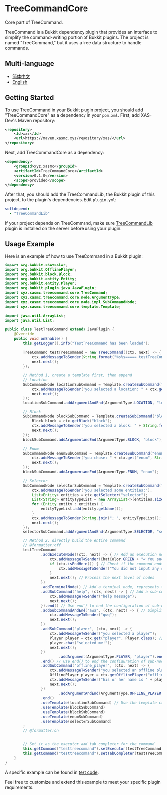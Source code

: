 # TreeCommandCore

Core part of TreeCommand.

TreeCommand is a Bukkit dependency plugin that provides an interface to simplify the command-writing portion of Bukkit plugins. The project is named "TreeCommand," but it uses a tree data structure to handle commands.

## Multi-language

- [简体中文](/README.md)
- [English](/docs/README_en-us.md)

## Getting Started

To use TreeCommand in your Bukkit plugin project, you should add "TreeCommandCore" as a dependency in your `pom.xml`. First, add XAS-Dev's Maven repository:

```xml
<repository>
    <id>xas</id>
    <url>https://maven.xasmc.xyz/repository/xas/</url>
</repository>
```

Next, add TreeCommandCore as a dependency:

```xml
<dependency>
    <groupId>xyz.xasmc</groupId>
    <artifactId>TreeCommandCore</artifactId>
    <version>0.1.0</version>
    <scope>provided</scope>
</dependency>
```

After that, you should add the TreeCommandLib, the Bukkit plugin of this project, to the plugin's dependencies. Edit `plugin.yml`:

```yaml
softdepend:
  - "TreeCommandLib"
```

If your project depends on TreeCommand, make sure [TreeCommandLib](https://github.com/XAS-Dev/TreeCommandLib) plugin is installed on the server before using your plugin.

## Usage Example

Here is an example of how to use TreeCommand in a Bukkit plugin:

```java
import org.bukkit.ChatColor;
import org.bukkit.OfflinePlayer;
import org.bukkit.block.Block;
import org.bukkit.entity.Entity;
import org.bukkit.entity.Player;
import org.bukkit.plugin.java.JavaPlugin;
import xyz.xasmc.treecommand.core.TreeCommand;
import xyz.xasmc.treecommand.core.node.ArgumentType;
import xyz.xasmc.treecommand.core.node.impl.SubCommandNode;
import xyz.xasmc.treecommand.core.template.Template;

import java.util.ArrayList;
import java.util.List;

public class TestTreeCommand extends JavaPlugin {
    @Override
    public void onEnable() {
        this.getLogger().info("TestTreeCommand has been loaded");

        TreeCommand testTreeCommand = new TreeCommand((ctx, next) -> {
            ctx.addMessageToSender(String.format("%s%s===== testTreeCommand =====", ChatColor.AQUA, ChatColor.BOLD));
            next.next();
        });

        // Method 1, create a template first, then append
        // Location
        SubCommandNode locationSubCommand = Template.createSubCommand("location", (ctx, next) -> {
            ctx.addMessageToSender("you selected a location: " + ctx.getLocation("location").toString());
            next.next();
        });
        locationSubCommand.addArgumentAndEnd(ArgumentType.LOCATION, "location");

        // Block
        SubCommandNode blockSubCommand = Template.createSubCommand("block", (ctx, next) -> {
            Block block = ctx.getBlock("block");
            ctx.addMessageToSender("you selected a block: " + String.format("(%d, %d, %d) %s", block.getX(), block.getY(), block.getZ(), block.getType()));
            next.next();
        });
        blockSubCommand.addArgumentAndEnd(ArgumentType.BLOCK, "block");

        // Enum
        SubCommandNode enumSubCommand = Template.createSubCommand("enum", (ctx, next) -> {
            ctx.addMessageToSender("you chose: " + ctx.get("enum", String.class));
            next.next();
        });
        blockSubCommand.addArgumentAndEnd(ArgumentType.ENUM, "enum");

        // Selector
        SubCommandNode selectorSubCommand = Template.createSubCommand("selector", (ctx, next) -> {
            ctx.addMessageToSender("you selected some entities:");
            List<Entity> entities = ctx.getSelector("selector");
            List<String> entityTypeList = new ArrayList<>(entities.size());
            for (Entity entity : entities) {
                entityTypeList.add(entity.getName());
            }
            ctx.addMessageToSender(String.join("; ", entityTypeList));
            next.next();
        });
        selectorSubCommand.addArgumentAndEnd(ArgumentType.SELECTOR, "selector");

        // Method 2, directly build the entire command
        // @formatter:off
        testTreeCommand
                .addExecuteNode((ctx, next) -> { // Add an execution node, execute the corresponding method when reached
                    ctx.addMessageToSender(ChatColor.GREEN + "✔ You successfully executed this command");
                    if (ctx.isEndHere()) { // Check if the command ends here, meaning no sub-commands were inputted
                        ctx.addMessageToSender("You did not input any sub-commands");
                    }
                    next.next(); // Process the next level of nodes
                })
                .addTerminalNode() // Add a terminal node, represents the command can end here
                .addSubCommand("help", (ctx, next) -> { // Add a sub-command, return the newly created sub-command node
                    ctx.addMessageToSender("help message");
                    next.next();
                }).end() // Use end() to end the configuration of sub-nodes
                .addSubCommandAndEnd("awa", (ctx, next) -> { // Simplified syntax, add a sub-command node and directly end the configuration of sub-command node
                    ctx.addMessageToSender("qwq");
                    next.next();
                })
                .addSubCommand("player", (ctx, next) -> {
                    ctx.addMessageToSender("you selected a player");
                    Player player = ctx.get("player", Player.class); // Get the parameter processing result based on the node name
                    player.chat("selected me!");
                    next.next();
                })
                        .addArgument(ArgumentType.PLAYER, "player").end() // Add a parameter node for the sub-command node; use end() to end the configuration of the parameter node
                .end() // Use end() to end the configuration of sub-nodes
                .addSubCommand("offline_player", (ctx, next) -> {
                    ctx.addMessageToSender("you selected an offline player");
                    OfflinePlayer player = ctx.getOfflinePlayer("offline_player"); // Simplified syntax
                    ctx.addMessageToSender("his or her name is " + player.getName() + " and UUID is " + player.getUniqueId());
                    next.next();
                })
                        .addArgumentAndEnd(ArgumentType.OFFLINE_PLAYER, "offline_player") // Simplified syntax, add a parameter node for the sub-command node and directly end the configuration of the parameter node
                .end()
                .useTemplate(locationSubCommand) // Use the template created earlier
                .useTemplate(blockSubCommand)
                .useTemplate(blockSubCommand)
                .useTemplate(enumSubCommand)
                .useTemplate(selectorSubCommand)
        ;
        // @formatter:on


        // Set it as the executor and tab completer for the command
        this.getCommand("testtreecommand").setExecutor(testTreeCommand);
        this.getCommand("testtreecommand").setTabCompleter(testTreeCommand);
    }
}

```

A specific example can be found in [test code](/src/test/java/xyz/xasmc/treecommand/test/TestTreeCommand.java).

Feel free to customize and extend this example to meet your specific plugin requirements.
